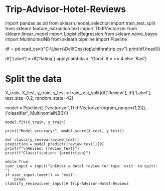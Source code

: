# Trip-Advisor-Hotel-Reviews
import pandas as pd
from sklearn.model_selection import train_test_split
from sklearn.feature_extraction.text import TfidfVectorizer
from sklearn.linear_model import LogisticRegression
from sklearn.naive_bayes import MultinomialNB
from sklearn.pipeline import Pipeline

df = pd.read_csv(r"C:\Users\Dell\Desktop\chithra\trip.csv")
print(df.head())

df['Label'] = df['Rating'].apply(lambda x: 'Good' if x >= 4 else 'Bad')

# Split the data
X_train, X_test, y_train, y_test = train_test_split(df['Review'], df['Label'], test_size=0.2, random_state=42)

model = Pipeline([
    ('vectorizer',TfidfVectorizer(ngram_range=(1,2))),
    ('classifier', MultinomialNB())])

    model.fit(X_train, y_train)

    print("Model accuracy:", model.score(X_test, y_test))

    def classify_review(review_text):
    prediction = model.predict([review_text])[0]
    print(f"\nReview: {review_text}")
    print(f"Classification: {prediction}")

    while True:
    user_input = input("\nEnter a hotel review (or type 'exit' to quit): ")
    if user_input.lower() == 'exit':
        break
    classify_review(user_input)# Trip-Advisor-Hotel-Reviews
